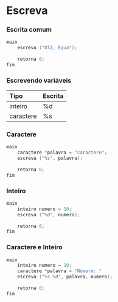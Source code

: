 # Escreva

### Escrita comum

```C
main
    escreva ("Olá, Egua");
    
    retorna 0;
fim
```

### Escrevendo variáveis

| Tipo | Escrita |
| :--- | :--- |
| inteiro | %d |
| caractere | %s |

### Caractere

```C
main 
    caractere *palavra = "caractere";
    escreva ("%s", palavra); 
 
    retorna 0; 
fim 
```

### Inteiro

```C
main 
    inteiro numero = 10;
    escreva ("%d", numero); 
 
    retorna 0; 
fim 
```

### Caractere e Inteiro

```C
main 
    inteiro numero = 10;
    caractere *palavra = "Número: "
    escreva ("%s %d", palavra, numero); 
 
    retorna 0; 
fim 
```